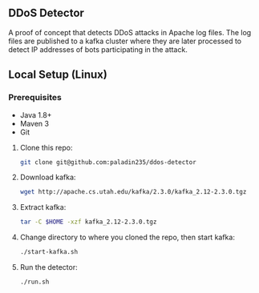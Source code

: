 ## DDoS Detector
A proof of concept that detects DDoS attacks in Apache log files. The log files are published to a kafka cluster
where they are later processed to detect IP addresses of bots participating in the attack.


## Local Setup (Linux)
### Prerequisites
- Java 1.8+
- Maven 3
- Git 

1. Clone this repo:
    ```bash
    git clone git@github.com:paladin235/ddos-detector
    ```
1. Download kafka: 
    ```bash
    wget http://apache.cs.utah.edu/kafka/2.3.0/kafka_2.12-2.3.0.tgz
    ```
2. Extract kafka:
    ```bash
    tar -C $HOME -xzf kafka_2.12-2.3.0.tgz
    ```
3. Change directory to where you cloned the repo, then start kafka:
    ```bash
    ./start-kafka.sh
    ```
4. Run the detector:
    ```bash
    ./run.sh
    ```

